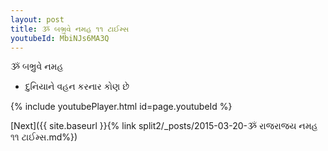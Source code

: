 ```yaml
---
layout: post
title: ૐ બભ્રુવે નમહ ૧૧ ટાઈમ્સ
youtubeId: MbiNJs6MA3Q
---
```

 
 
 ૐ બભ્રુવે નમહ  
 
 -  દુનિયાને વહન કરનાર કોણ છે 
 
  
 
  
 
 
 
 
 
 


{% include youtubePlayer.html id=page.youtubeId %}
 
[Next]({{ site.baseurl }}{% link  split2/_posts/2015-03-20-ૐ રાજરાજય નમહ ૧૧ ટાઈમ્સ.md%})
 
